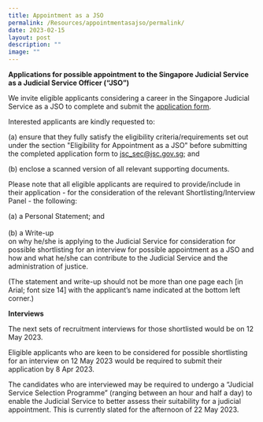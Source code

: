 ```yaml
---
title: Appointment as a JSO
permalink: /Resources/appointmentasajso/permalink/
date: 2023-02-15
layout: post
description: ""
image: ""
---
```

**Applications for possible appointment to the Singapore Judicial Service as a Judicial Service Officer (“JSO”)**
         
We invite eligible applicants considering a career in the Singapore Judicial Service as a JSO to complete and submit the [application form](https://go.gov.sg/judicalserviceofficerapplicationform).

Interested applicants are kindly requested to:

(a) ensure that they fully satisfy the eligibility criteria/requirements set out under the section "Eligibility for Appointment as a JSO" before submitting the completed application form to [jsc_sec@jsc.gov.sg](mailto:jsc_sec@jsc.gov.sg); and 
<br>

(b) enclose a scanned version of all relevant supporting documents. 


Please note that all eligible applicants are required to provide/include in their application - for the consideration of the relevant Shortlisting/Interview Panel - the following:
<br>

(a) a Personal Statement; and
<br>
<br>
(b) a Write-up <br>on why he/she is applying to the Judicial Service for consideration for possible shortlisting for an interview for possible appointment as a JSO and how and what he/she can contribute to the Judicial Service and the administration of justice.

(The statement and write-up should not be more than one page each \[in Arial; font size 14\] with the applicant’s name indicated at the bottom left corner.)


	
**Interviews**
	

The next sets of recruitment interviews for those shortlisted would be on 12 May 2023.

Eligible applicants who are keen to be considered for possible shortlisting for an interview on 12 May 2023 would be required to submit their application by 8 Apr 2023. 

The candidates who are interviewed may be required to undergo a “Judicial Service Selection Programme” (ranging between an hour and half a day) to enable the Judicial Service to better assess their suitability for a judicial appointment. This is currently slated for the afternoon of 22 May 2023.